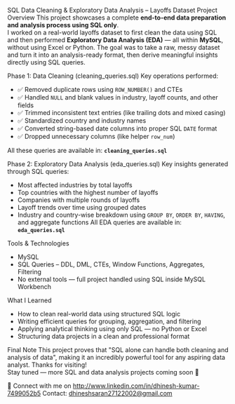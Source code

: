 SQL Data Cleaning & Exploratory Data Analysis – Layoffs Dataset
 Project Overview
This project showcases a complete **end-to-end data preparation and analysis process using SQL only**.  
I worked on a real-world layoffs dataset to first clean the data using SQL and then performed **Exploratory Data Analysis (EDA)** — all within **MySQL**, without using Excel or Python.
The goal was to take a raw, messy dataset and turn it into an analysis-ready format, then derive meaningful insights directly using SQL queries.

Phase 1: Data Cleaning (cleaning_queries.sql)
Key operations performed:
- ✅ Removed duplicate rows using `ROW_NUMBER()` and CTEs
- ✅ Handled `NULL` and blank values in industry, layoff counts, and other fields
- ✅ Trimmed inconsistent text entries (like trailing dots and mixed casing)
- ✅ Standardized country and industry names
- ✅ Converted string-based date columns into proper SQL `DATE` format
- ✅ Dropped unnecessary columns (like helper `row_num`)

All these queries are available in: **`cleaning_queries.sql`**

Phase 2: Exploratory Data Analysis (eda_queries.sql)
Key insights generated through SQL queries:
-  Most affected industries by total layoffs
-  Top countries with the highest number of layoffs
-  Companies with multiple rounds of layoffs
-  Layoff trends over time using grouped dates
-  Industry and country-wise breakdown using `GROUP BY`, `ORDER BY`, `HAVING`, and aggregate functions
All EDA queries are available in: **`eda_queries.sql`**

Tools & Technologies

- MySQL
- SQL Queries – DDL, DML, CTEs, Window Functions, Aggregates, Filtering
- No external tools — full project handled using SQL inside MySQL Workbench

What I Learned
- How to clean real-world data using structured SQL logic
- Writing efficient queries for grouping, aggregation, and filtering
- Applying analytical thinking using only SQL — no Python or Excel
- Structuring data projects in a clean and professional format

Final Note
This project proves that "SQL alone can handle both cleaning and analysis of data", making it an incredibly powerful tool for any aspiring data analyst.
Thanks for visiting!  
Stay tuned — more SQL and data analysis projects coming soon 🚀

🔗 Connect with me on http://www.linkedin.com/in/dhinesh-kumar-7499052b5
Contact: dhineshsaran27122002@gmail.com
